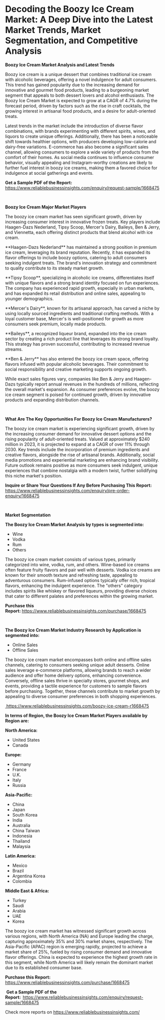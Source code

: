 <p><h1>Decoding the Boozy Ice Cream Market: A Deep Dive into the Latest Market Trends, Market Segmentation, and Competitive Analysis</h1></p><p><strong>Boozy Ice Cream Market Analysis and Latest Trends</strong></p>
<p><p>Boozy ice cream is a unique dessert that combines traditional ice cream with alcoholic beverages, offering a novel indulgence for adult consumers. This trend has gained popularity due to the increasing demand for innovative and gourmet food products, leading to a burgeoning market segment that appeals to both dessert lovers and alcohol enthusiasts. The Boozy Ice Cream Market is expected to grow at a CAGR of 4.7% during the forecast period, driven by factors such as the rise in craft cocktails, the growing interest in artisanal food products, and a desire for adult-oriented treats. </p><p>Latest trends in the market include the introduction of diverse flavor combinations, with brands experimenting with different spirits, wines, and liquors to create unique offerings. Additionally, there has been a noticeable shift towards healthier options, with producers developing low-calorie and dairy-free variations. E-commerce has also become a significant sales channel, allowing consumers to explore a wide variety of products from the comfort of their homes. As social media continues to influence consumer behavior, visually appealing and Instagram-worthy creations are likely to further fuel interest in boozy ice creams, making them a favored choice for indulgence at social gatherings and events.</p></p>
<p><strong>Get a Sample PDF of the Report:&nbsp;</strong> <a href="https://www.reliablebusinessinsights.com/enquiry/request-sample/1668475?utm_campaign=2250&utm_medium=2&utm_source=Github&utm_content=ia&utm_term=14022025&utm_id=boozy-ice-cream">https://www.reliablebusinessinsights.com/enquiry/request-sample/1668475</a></p>
<p>&nbsp;</p>
<p><strong>Boozy Ice Cream Major Market Players</strong></p>
<p><p>The boozy ice cream market has seen significant growth, driven by increasing consumer interest in innovative frozen treats. Key players include Haagen-Dazs Nederland, Tipsy Scoop, Mercer's Dairy, Baileys, Ben & Jerry, and Viennetta, each offering distinct products that blend alcohol with ice cream.</p><p>**Haagen-Dazs Nederland** has maintained a strong position in premium ice cream, leveraging its brand reputation. Recently, it has expanded its flavor offerings to include boozy options, catering to adult consumers seeking indulgent treats. The brand's innovation strategy and commitment to quality contribute to its steady market growth.</p><p>**Tipsy Scoop**, specializing in alcoholic ice creams, differentiates itself with unique flavors and a strong brand identity focused on fun experiences. The company has experienced rapid growth, especially in urban markets, and has expanded its retail distribution and online sales, appealing to younger demographics.</p><p>**Mercer's Dairy**, known for its artisanal approach, has carved a niche by using locally sourced ingredients and traditional crafting methods. With a loyal customer base, Mercer's is well-positioned for growth as more consumers seek premium, locally made products.</p><p>**Baileys**, a recognized liqueur brand, expanded into the ice cream sector by creating a rich product line that leverages its strong brand loyalty. This strategy has proven successful, contributing to increased revenue streams.</p><p>**Ben & Jerry** has also entered the boozy ice cream space, offering flavors infused with popular alcoholic beverages. Their commitment to social responsibility and creative marketing supports ongoing growth.</p><p>While exact sales figures vary, companies like Ben & Jerry and Haagen-Dazs typically report annual revenues in the hundreds of millions, reflecting the overall market's expansion. As consumer preferences evolve, the boozy ice cream segment is poised for continued growth, driven by innovative products and expanding distribution channels.</p></p>
<p>&nbsp;</p>
<p><strong>What Are The Key Opportunities For Boozy Ice Cream Manufacturers?</strong></p>
<p><p>The boozy ice cream market is experiencing significant growth, driven by the increasing consumer demand for innovative dessert options and the rising popularity of adult-oriented treats. Valued at approximately $240 million in 2023, it is projected to expand at a CAGR of over 11% through 2030. Key trends include the incorporation of premium ingredients and creative flavors, alongside the rise of artisanal brands. Additionally, social media promotions and experiential marketing are enhancing brand visibility. Future outlook remains positive as more consumers seek indulgent, unique experiences that combine nostalgia with a modern twist, further solidifying this niche market's position.</p></p>
<p><strong>Inquire or Share Your Questions If Any Before Purchasing This Report:</strong> <a href="https://www.reliablebusinessinsights.com/enquiry/pre-order-enquiry/1668475?utm_campaign=2250&utm_medium=2&utm_source=Github&utm_content=ia&utm_term=14022025&utm_id=boozy-ice-cream">https://www.reliablebusinessinsights.com/enquiry/pre-order-enquiry/1668475</a></p>
<p>&nbsp;</p>
<p><strong>Market Segmentation</strong></p>
<p><strong>The Boozy Ice Cream Market Analysis by types is segmented into:</strong></p>
<p><ul><li>Wine</li><li>Vodka</li><li>Rum</li><li>Others</li></ul></p>
<p><p>The boozy ice cream market consists of various types, primarily categorized into wine, vodka, rum, and others. Wine-based ice creams often feature fruity flavors and pair well with desserts. Vodka ice creams are known for their smooth texture and refreshing taste, appealing to adventurous consumers. Rum-infused options typically offer rich, tropical flavors, enhancing the indulgent experience. The "others" category includes spirits like whiskey or flavored liqueurs, providing diverse choices that cater to different palates and preferences within the growing market.</p></p>
<p><strong>Purchase this Report:&nbsp;</strong><a href="https://www.reliablebusinessinsights.com/purchase/1668475?utm_campaign=2250&utm_medium=2&utm_source=Github&utm_content=ia&utm_term=14022025&utm_id=boozy-ice-cream">https://www.reliablebusinessinsights.com/purchase/1668475</a></p>
<p>&nbsp;</p>
<p><strong>The Boozy Ice Cream Market Industry Research by Application is segmented into:</strong></p>
<p><ul><li>Online Sales</li><li>Offline Sales</li></ul></p>
<p><p>The boozy ice cream market encompasses both online and offline sales channels, catering to consumers seeking unique adult desserts. Online sales leverage e-commerce platforms, allowing brands to reach a wider audience and offer home delivery options, enhancing convenience. Conversely, offline sales thrive in specialty stores, gourmet shops, and events, providing a tactile experience for customers to sample flavors before purchasing. Together, these channels contribute to market growth by appealing to diverse consumer preferences in both shopping experiences.</p></p>
<p><a href="https://www.reliablebusinessinsights.com/boozy-ice-cream-r1668475?utm_campaign=2250&utm_medium=2&utm_source=Github&utm_content=ia&utm_term=14022025&utm_id=boozy-ice-cream">&nbsp;https://www.reliablebusinessinsights.com/boozy-ice-cream-r1668475</a></p>
<p><strong>In terms of Region, the Boozy Ice Cream Market Players available by Region are:</strong></p>
<p>
    <p> <strong> North America: </strong>
        <ul>
            <li>United States</li>
            <li>Canada</li>
        </ul>
        </p> 
    <p> <strong> Europe: </strong>
        <ul>
            <li>Germany</li>
            <li>France</li>
            <li>U.K.</li>
            <li>Italy</li>
            <li>Russia</li>
        </ul>
        </p> 
    <p> <strong> Asia-Pacific: </strong>
        <ul>
            <li>China</li>
            <li>Japan</li>
            <li>South Korea</li>
            <li>India</li>
            <li>Australia</li>
            <li>China Taiwan</li>
            <li>Indonesia</li>
            <li>Thailand</li>
            <li>Malaysia</li>
        </ul>
        </p> 
    <p> <strong> Latin America: </strong>
        <ul>
            <li>Mexico</li>
            <li>Brazil</li>
            <li>Argentina Korea</li>
            <li>Colombia</li>
        </ul>
        </p> 
    <p> <strong> Middle East & Africa: </strong>
        <ul>
            <li>Turkey</li>
            <li>Saudi</li>
            <li>Arabia</li>
            <li>UAE</li>
            <li>Korea</li>
        </ul>
    </p>
    </p>
<p><p>The boozy ice cream market has witnessed significant growth across various regions, with North America (NA) and Europe leading the charge, capturing approximately 35% and 30% market shares, respectively. The Asia-Pacific (APAC) region is emerging rapidly, projected to achieve a market share of 25%, fueled by rising consumer demand and innovative flavor offerings. China is expected to experience the highest growth rate in this segment, while North America will likely remain the dominant market due to its established consumer base.</p></p>
<p><strong>Purchase this Report: </strong><a href="https://www.reliablebusinessinsights.com/purchase/1668475?utm_campaign=2250&utm_medium=2&utm_source=Github&utm_content=ia&utm_term=14022025&utm_id=boozy-ice-cream">https://www.reliablebusinessinsights.com/purchase/1668475</a></p>
<p>&nbsp;<strong>Get a Sample PDF of the Report:&nbsp;&nbsp;</strong><a href="https://www.reliablebusinessinsights.com/enquiry/request-sample/1668475?utm_campaign=2250&utm_medium=2&utm_source=Github&utm_content=ia&utm_term=14022025&utm_id=boozy-ice-cream">https://www.reliablebusinessinsights.com/enquiry/request-sample/1668475</a></p>
<p><strong></strong></p>
<p>Check more reports on <a href="https://www.reliablebusinessinsights.com/?utm_campaign=2250&utm_medium=2&utm_source=Github&utm_content=ia&utm_term=14022025&utm_id=boozy-ice-cream">https://www.reliablebusinessinsights.com/</a></p>